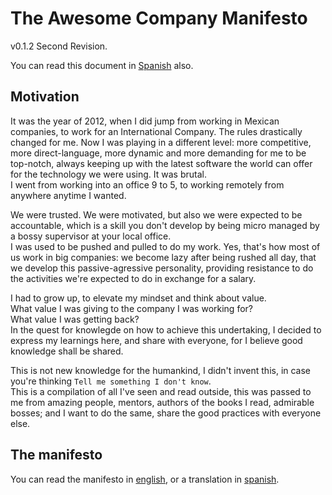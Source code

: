 # The Awesome Company Manifesto


v0.1.2
Second Revision.

You can read this document in [Spanish](README_es.md) also.

## Motivation

It was the year of 2012, when I did jump from working in Mexican companies, to work for an International Company. The rules drastically changed for me.
Now I was playing in a different level: more competitive, more direct-language, more dynamic and more demanding for me to be top-notch, always keeping up with the latest software the world can offer for the technology we were using. It was brutal.  
I went from working into an office 9 to 5, to working remotely from anywhere anytime I wanted.  

We were trusted. We were motivated, but also we were expected to be accountable, which is a skill you don't develop by being micro managed by a bossy supervisor at your local office.  
I was used to be pushed and pulled to do my work. Yes, that's how most of us work in big companies: we become lazy after being rushed all day, that we develop this passive-agressive personality, providing resistance to do the activities we're expected to do in exchange for a salary.

I had to grow up, to elevate my mindset and think about value.  
What value I was giving to the company I was working for?  
What value I was getting back?  
In the quest for knowlegde on how to achieve this undertaking, I decided to express my learnings here, and share with everyone, for I believe good knowledge shall be shared.

This is not new knowledge for the humankind, I didn't invent this, in case you're thinking `Tell me something I don't know`.  
This is a compilation of all I've seen and read outside, this was passed to me from amazing people, mentors, authors of the books I read, admirable bosses; and I want to do the same, share the good practices with everyone else.

## The manifesto

You can read the manifesto in [english](en/README.md), or a translation in [spanish](es/README.md).